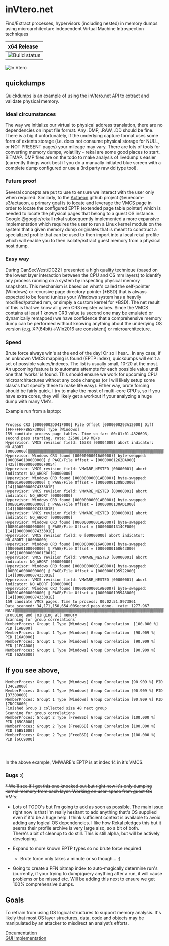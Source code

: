 # inVtero.net
Find/Extract processes, hypervisors (including nested) in memory dumps using microarchitecture independent
Virtual Machine Introspection techniques

| x64 Release |
|:------------|
|![Build status](https://ktwo.visualstudio.com/DefaultCollection/_apis/public/build/definitions/16d48273-682e-4b01-8392-1f83fc2c3bcd/4/badge)|

![In Vtero](https://raw.githubusercontent.com/ShaneK2/inVtero.net/gh-pages/images/inVtero.jpg)

## quickdumps
Quickdumps is an example of using the inVtero.net API to extract and validate physical memory.

### Ideal circumstances
The way we initialize our virtual to physical address translation, there are no dependencies on input file format.  Any .DMP,
.RAW, .DD should be fine.  There is a big if unfortunately,  if the underlying capture format uses some form of extents storage
(i.e. does not consume physical storage for NULL, or NOT PRESENT pages) your mileage may vary.  There are lots of tools for
converting memory dumps, volatility - rekal are some good places to start.  BITMAP. DMP files are on the todo to make analysis
of livedump's easier (currently things work best if you do a manually initiated blue screen with a complete dump configured or
use a 3rd party raw dd type tool).

### Future proof
Several concepts are put to use to ensure we interact with the user only when required.  Similarly, to the
[Actaeon](http://www.syssec-project.eu/m/page-media/3/raid13_graziano.pdf) github project @eurecom-s3/actaeon, a primary
goal is to locate and leverage the VMCS page in order to locate the configured EPTP (extended page table pointer) which is
needed to locate the physical pages that belong to a guest OS instance.  Google @google/rekall rekal subsequently implemented 
a more expansive implementation which requires the user to run a Linux kernel module on the system that a given memory dump
originates that is meant to construct a specialized profile that can be used to then import into a local rekal profile which
will enable you to then isolate/extract guest memory from a physical host dump.

### Easy way
During CanSecWest/DC22 I presented a high quality technique (based on the lowest layer interaction between the CPU and 
OS mm layers) to identify any process running on a system by inspecting physical memory snapshots.  This mechanism is based on
what's called the self-pointer (Windows) or recursive page directory pointer (*BSD) that is always expected to be found 
(unless your Windows system has a heavily modified/patched mm, or simply a custom kernel for *BSD).  The net result of this
is that we know all given CR3 register values.  Since the VMCS contains at least 1 known CR3 value (a second one may be 
emulated or dynamically remapped) we have confidence that a comprehensive memory dump can be performed without knowing anything
about the underlying OS version (e.g. XP(64bit)->Win2016 are consistent) or microarchitecture.

### Speed 
Brute force always win's at the end of the day!  Or so I hear...  In any case, if an unknown VMCS mapping is found (EPTP index),
quickdumps will emit a set of possible values/indexes.  The list is usually small, 10-20 at the most.  An upcoming feature
is to automate attempts for each possible value until one that 'works' is found.  This should ensure we work for upcoming 
CPU microarchitectures without any code changes (or I will likely setup some class's that specify these to make life easy).
Either way, brute forcing should be fairly quick.  I try to make the most of multi-core CPU's, so if you have extra cores, 
they will likely get a workout if your analyzing a huge dump with many VM's.

Example run from a laptop:
```

Process CR3 [00000002DD41F000] File Offset [0000000293A12000] Diff [FFFFFFFFB65F3000] Type [Windows]
159 candiate process page tables. Time so far: 00:01:01.4826693, second pass starting. rate: 32588.149 MB/s
Hypervisor: VMCS revision field: 16384 [00004000] abort indicator: NO_ABORT [00000000]▒▒▒▒▒▒▒▒▒▒▒▒▒▒▒▒▒▒▒▒▒▒▒▒▒▒▒▒▒▒▒▒▒▒▒▒▒▒▒▒▒▒▒▒▒▒▒▒▒▒▒▒▒▒▒▒▒▒▒▒▒▒▒▒▒▒▒▒▒▒▒▒▒▒▒▒▒▒▒▒▒▒▒▒▒▒▒▒▒▒▒▒▒▒▒▒▒▒▒▒▒▒▒▒▒
Hypervisor: Windows CR3 found [00000000016A0000)] byte-swapped: [00006A0100000000] @ PAGE/File Offset = [00000001262DA000]
[435][00000000006F0054]
Hypervisor: VMCS revision field: VMWARE_NESTED [00000001] abort indicator: NO_ABORT [00000000]
Hypervisor: Windows CR3 found [00000000001AB000)] byte-swapped: [00B01A0000000000] @ PAGE/File Offset = [00000001308D3000]
[14][000000007433301E]
Hypervisor: VMCS revision field: VMWARE_NESTED [00000001] abort indicator: NO_ABORT [00000000]
Hypervisor: Windows CR3 found [00000000001AB000)] byte-swapped: [00B01A0000000000] @ PAGE/File Offset = [0000000130AD1000]
[14][000000007433301E]
Hypervisor: VMCS revision field: VMWARE_NESTED [00000001] abort indicator: NO_ABORT [00000000]
Hypervisor: Windows CR3 found [00000000001AB000)] byte-swapped: [00B01A0000000000] @ PAGE/File Offset = [00000001314CF000]
[14][000000007433301E]
Hypervisor: VMCS revision field: 0 [00000000] abort indicator: NO_ABORT [00000000]
Hypervisor: Windows CR3 found [00000000016A0000)] byte-swapped: [00006A0100000000] @ PAGE/File Offset = [0000000160643000]
[106][00000000001E001C]
Hypervisor: VMCS revision field: VMWARE_NESTED [00000001] abort indicator: NO_ABORT [00000000]
Hypervisor: Windows CR3 found [00000000001AB000)] byte-swapped: [00B01A0000000000] @ PAGE/File Offset = [0000000195922000]
[14][000000007433301E]
Hypervisor: VMCS revision field: VMWARE_NESTED [00000001] abort indicator: NO_ABORT [00000000]
Hypervisor: Windows CR3 found [00000000001AB000)] byte-swapped: [00B01A0000000000] @ PAGE/File Offset = [00000001959A3000]
[14][000000007433301E]
159 candiate VMCS pages. Time to process: 00:02:51.8973861
Data scanned: 34,171,150,654.00Second pass done.  rate: 1277.967 MB/s▒▒▒▒▒▒▒▒▒▒▒▒▒▒▒▒▒▒▒▒▒▒▒▒▒▒▒▒▒▒▒▒▒▒▒▒▒▒▒▒▒▒▒▒▒▒▒▒▒▒▒▒▒▒▒▒▒▒▒▒▒▒▒▒▒▒▒▒▒▒▒▒▒▒▒▒▒▒▒▒▒▒▒▒▒▒▒▒▒▒▒▒▒▒▒▒▒▒▒▒▒▒▒▒▒▒▒▒▒▒▒▒▒▒▒▒▒▒▒▒▒▒
grouping and joinging all memory
Scanning for group correlations
MemberProces: Groupt 1 Type [Windows] Group Correlation  [100.000 %] PID [1AB000]
MemberProces: Groupt 1 Type [Windows] Group Correlation  [90.909 %] PID [16A0000]
MemberProces: Groupt 1 Type [Windows] Group Correlation  [90.909 %] PID [1FCA000]
MemberProces: Groupt 1 Type [Windows] Group Correlation  [90.909 %] PID [62AB000]

```
## If you see above, 

```
MemberProces: Groupt 1 Type [Windows] Group Correlation [90.909 %] PID [34CE8000]
MemberProces: Groupt 1 Type [Windows] Group Correlation [90.909 %] PID [37300000]
MemberProces: Groupt 1 Type [Windows] Group Correlation [90.909 %] PID [7DCC6000]
Finished Group 1 collected size 48 next group
Scanning for group correlations
MemberProces: Groupt 2 Type [FreeBSD] Group Correlation [100.000 %] PID [65C8000]
MemberProces: Groupt 2 Type [FreeBSD] Group Correlation [100.000 %] PID [6B51000]
MemberProces: Groupt 2 Type [FreeBSD] Group Correlation [100.000 %] PID [6CC9000]




```

In the above example, VMWARE's EPTP is at index 14 in it's VMCS.

### Bugs :(
~~* We'll see if I get this one knocked out but right now it's only dumping kernel memory from each layer.  Working on user-space
        from guest OS VM's.~~ 
* Lots of TODO's but I'm going to add as soon as possible.  The main issue right now is that I'm really hesitant to add anything
   that's OS supplied even if it'd be a huge help.  I think sufficient context is available to avoid adding any logical OS dependencies.
   I like how Rekal pledges this but it seems their profile archive is very large also, so a bit of both.  
   There's a bit of cleanup to do still. This is still alpha, but will be actively developing.

* Expand to more known EPTP types so no brute force required
    * Brute force only takes a minute or so though... ;)
* Going to create a PFN bitmap index to auto-magically determine run's (currently, if your trying to dump/query anything after a run,
   it will cause problems or be missed etc.  Will be adding this next to ensure we get 100% comprehensive dumps.

## Goals
To refrain from using OS logical structures to support memory analysis.  It's likely that most OS layer structures, data,
code and objects may be manipulated by an attacker to misdirect an analyst’s efforts.






[Documentation](http://ShaneK2.github.io/inVtero.net)  
[GUI Implementation](https://blockwatch.ioactive.com/)
